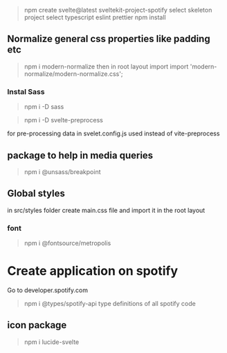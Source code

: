 >npm create svelte@latest sveltekit-project-spotify
select skeleton project
select typescript
eslint
prettier
>npm install

## Normalize general css properties like padding etc
>npm i modern-normalize
then in root layout import
import 'modern-normalize/modern-normalize.css';

### Instal Sass
>npm i -D sass

>npm i -D svelte-preprocess

for pre-processing data in svelet.config.js
used instead of vite-preprocess

## package to help in media queries
> npm i @unsass/breakpoint


## Global styles
in src/styles folder create main.css file
and import it in the root layout

### font
>npm i @fontsource/metropolis


# Create application on spotify
Go to developer.spotify.com

> npm i @types/spotify-api
type definitions of all spotify code

## icon package
> npm i lucide-svelte

